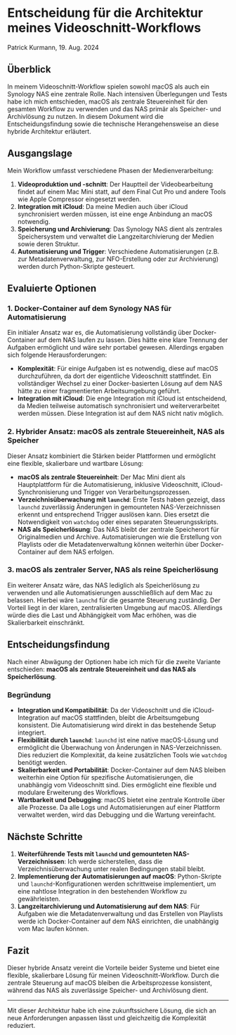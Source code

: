 
# Entscheidung für die Architektur meines Videoschnitt-Workflows

Patrick Kurmann, 19. Aug. 2024

## Überblick

In meinem Videoschnitt-Workflow spielen sowohl macOS als auch ein Synology NAS eine zentrale Rolle. Nach intensiven Überlegungen und Tests habe ich mich entschieden, macOS als zentrale Steuereinheit für den gesamten Workflow zu verwenden und das NAS primär als Speicher- und Archivlösung zu nutzen. In diesem Dokument wird die Entscheidungsfindung sowie die technische Herangehensweise an diese hybride Architektur erläutert.

## Ausgangslage

Mein Workflow umfasst verschiedene Phasen der Medienverarbeitung:

1. **Videoproduktion und -schnitt**: Der Hauptteil der Videobearbeitung findet auf einem Mac Mini statt, auf dem Final Cut Pro und andere Tools wie Apple Compressor eingesetzt werden.
2. **Integration mit iCloud**: Da meine Medien auch über iCloud synchronisiert werden müssen, ist eine enge Anbindung an macOS notwendig.
3. **Speicherung und Archivierung**: Das Synology NAS dient als zentrales Speichersystem und verwaltet die Langzeitarchivierung der Medien sowie deren Struktur.
4. **Automatisierung und Trigger**: Verschiedene Automatisierungen (z.B. zur Metadatenverwaltung, zur NFO-Erstellung oder zur Archivierung) werden durch Python-Skripte gesteuert.

## Evaluierte Optionen

### 1. **Docker-Container auf dem Synology NAS für Automatisierung**

Ein initialer Ansatz war es, die Automatisierung vollständig über Docker-Container auf dem NAS laufen zu lassen. Dies hätte eine klare Trennung der Aufgaben ermöglicht und wäre sehr portabel gewesen. Allerdings ergaben sich folgende Herausforderungen:

- **Komplexität**: Für einige Aufgaben ist es notwendig, diese auf macOS durchzuführen, da dort der eigentliche Videoschnitt stattfindet. Ein vollständiger Wechsel zu einer Docker-basierten Lösung auf dem NAS hätte zu einer fragmentierten Arbeitsumgebung geführt.
- **Integration mit iCloud**: Die enge Integration mit iCloud ist entscheidend, da Medien teilweise automatisch synchronisiert und weiterverarbeitet werden müssen. Diese Integration ist auf dem NAS nicht nativ möglich.

### 2. **Hybrider Ansatz: macOS als zentrale Steuereinheit, NAS als Speicher**

Dieser Ansatz kombiniert die Stärken beider Plattformen und ermöglicht eine flexible, skalierbare und wartbare Lösung:

- **macOS als zentrale Steuereinheit**: Der Mac Mini dient als Hauptplattform für die Automatisierung, inklusive Videoschnitt, iCloud-Synchronisierung und Trigger von Verarbeitungsprozessen.
- **Verzeichnisüberwachung mit `launchd`**: Erste Tests haben gezeigt, dass `launchd` zuverlässig Änderungen in gemounteten NAS-Verzeichnissen erkennt und entsprechend Trigger auslösen kann. Dies ersetzt die Notwendigkeit von `watchdog` oder eines separaten Steuerungsskripts.
- **NAS als Speicherlösung**: Das NAS bleibt der zentrale Speicherort für Originalmedien und Archive. Automatisierungen wie die Erstellung von Playlists oder die Metadatenverwaltung können weiterhin über Docker-Container auf dem NAS erfolgen.

### 3. **macOS als zentraler Server, NAS als reine Speicherlösung**

Ein weiterer Ansatz wäre, das NAS lediglich als Speicherlösung zu verwenden und alle Automatisierungen ausschließlich auf dem Mac zu belassen. Hierbei wäre `launchd` für die gesamte Steuerung zuständig. Der Vorteil liegt in der klaren, zentralisierten Umgebung auf macOS. Allerdings würde dies die Last und Abhängigkeit vom Mac erhöhen, was die Skalierbarkeit einschränkt.

## Entscheidungsfindung

Nach einer Abwägung der Optionen habe ich mich für die zweite Variante entschieden: **macOS als zentrale Steuereinheit und das NAS als Speicherlösung**.

### Begründung

- **Integration und Kompatibilität**: Da der Videoschnitt und die iCloud-Integration auf macOS stattfinden, bleibt die Arbeitsumgebung konsistent. Die Automatisierung wird direkt in das bestehende Setup integriert.
- **Flexibilität durch `launchd`**: `launchd` ist eine native macOS-Lösung und ermöglicht die Überwachung von Änderungen in NAS-Verzeichnissen. Dies reduziert die Komplexität, da keine zusätzlichen Tools wie `watchdog` benötigt werden.
- **Skalierbarkeit und Portabilität**: Docker-Container auf dem NAS bleiben weiterhin eine Option für spezifische Automatisierungen, die unabhängig vom Videoschnitt sind. Dies ermöglicht eine flexible und modulare Erweiterung des Workflows.
- **Wartbarkeit und Debugging**: macOS bietet eine zentrale Kontrolle über alle Prozesse. Da alle Logs und Automatisierungen auf einer Plattform verwaltet werden, wird das Debugging und die Wartung vereinfacht.

## Nächste Schritte

1. **Weiterführende Tests mit `launchd` und gemounteten NAS-Verzeichnissen**: Ich werde sicherstellen, dass die Verzeichnisüberwachung unter realen Bedingungen stabil bleibt.
2. **Implementierung der Automatisierungen auf macOS**: Python-Skripte und `launchd`-Konfigurationen werden schrittweise implementiert, um eine nahtlose Integration in den bestehenden Workflow zu gewährleisten.
3. **Langzeitarchivierung und Automatisierung auf dem NAS**: Für Aufgaben wie die Metadatenverwaltung und das Erstellen von Playlists werde ich Docker-Container auf dem NAS einrichten, die unabhängig vom Mac laufen können.

## Fazit

Dieser hybride Ansatz vereint die Vorteile beider Systeme und bietet eine flexible, skalierbare Lösung für meinen Videoschnitt-Workflow. Durch die zentrale Steuerung auf macOS bleiben die Arbeitsprozesse konsistent, während das NAS als zuverlässige Speicher- und Archivlösung dient.

---

Mit dieser Architektur habe ich eine zukunftssichere Lösung, die sich an neue Anforderungen anpassen lässt und gleichzeitig die Komplexität reduziert.
